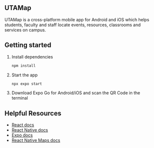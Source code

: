 ## UTAMap
UTAMap is a cross-platform mobile app for Android and iOS which helps students, faculty and staff locate events, resources, classrooms and services on campus.

## Getting started

1. Install dependencies

   ```bash
   npm install
   ```

2. Start the app

   ```bash
   npx expo start
   ```

3. Download Expo Go for Android/iOS and scan the QR Code in the terminal

## Helpful Resources

- [React docs](https://react.dev/reference/react)
- [React Native docs](https://reactnative.dev/docs/getting-started)
- [Expo docs](https://docs.expo.dev/)
- [React Native Maps docs](https://docs.expo.dev/versions/latest/sdk/map-view/)